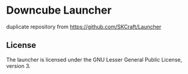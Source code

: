 Downcube Launcher
================

duplicate repository from https://github.com/SKCraft/Launcher


## License

The launcher is licensed under the GNU Lesser General Public License, version 3.
